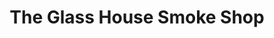 ---
title: "The Glass House Smoke Shop"
url: /dallas/the-glass-house-smoke-shop/
shop: E-Zigaretten
---